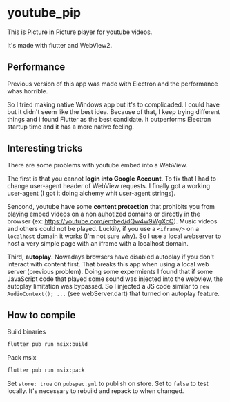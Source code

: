 # youtube_pip

This is Picture in Picture player for youtube videos.

It's made with flutter and WebView2.

## Performance

Previous version of this app was made with Electron and the performance whas horrible. 

So I tried making native Windows app but it's to complicaded. I could have but it didn't seem like the best idea. Because of that, I keep trying different things and i found Flutter as the best candidate. It outperforms Electron startup time and it has a more native feeling.

## Interesting tricks

There are some problems with youtube embed into a WebView.

The first is that you cannot **login into Google Account**. To fix that I had to change user-agent header of WebView requests. I finally got a working user-agent (I got it doing alchemy whit user-agent strings).

Sencond, youtube have some **content protection** that prohibits you from playing embed videos on a non auhotized domains or directly in the browser (ex: https://youtube.com/embed/dQw4w9WgXcQ). Music videos and others could not be played. Luckily, if you use a `<iframe/>` on a `localhost` domain it works (I'm not sure why). So I use a local webserver to host a very simple page with an iframe with a localhost domain.

Third, **autoplay**. Nowadays browsers have disabled autoplay if you don't interact with content first. 
That breaks this app when using a local web server (previous problem). 
Doing some expermients I found that if some JavaScript code that played some sound was injected into the webview, the autoplay limitation was bypassed. So I injected a JS code similar to `new AudioContext(); ...` (see webServer.dart) that turned on autoplay feature.


## How to compile

Build binaries

```bash
flutter pub run msix:build
```

Pack msix

```bash
flutter pub run msix:pack
```

Set `store: true` on `pubspec.yml` to publish on store. Set to `false` to test locally. 
It's necessary to rebuild and repack to when changed. 


